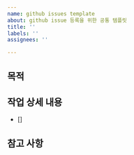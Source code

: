 ```yaml
---
name: github issues template
about: github issue 등록을 위한 공통 템플릿
title: ''
labels: ''
assignees: ''

---
```


## 목적
>
## 작업 상세 내용
- []
## 참고 사항
